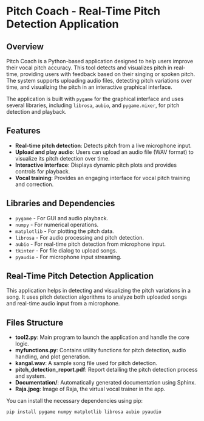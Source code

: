 # Pitch Coach - Real-Time Pitch Detection Application

## Overview
Pitch Coach is a Python-based application designed to help users improve their vocal pitch accuracy. This tool detects and visualizes pitch in real-time, providing users with feedback based on their singing or spoken pitch. The system supports uploading audio files, detecting pitch variations over time, and visualizing the pitch in an interactive graphical interface.

The application is built with `pygame` for the graphical interface and uses several libraries, including `librosa`, `aubio`, and `pygame.mixer`, for pitch detection and playback.

## Features
- **Real-time pitch detection**: Detects pitch from a live microphone input.
- **Upload and play audio**: Users can upload an audio file (WAV format) to visualize its pitch detection over time.
- **Interactive interface**: Displays dynamic pitch plots and provides controls for playback.
- **Vocal training**: Provides an engaging interface for vocal pitch training and correction.

## Libraries and Dependencies
- `pygame` - For GUI and audio playback.
- `numpy` - For numerical operations.
- `matplotlib` - For plotting the pitch data.
- `librosa` - For audio processing and pitch detection.
- `aubio` - For real-time pitch detection from microphone input.
- `tkinter` - For file dialog to upload songs.
- `pyaudio` - For microphone input streaming.
## Real-Time Pitch Detection Application

This application helps in detecting and visualizing the pitch variations in a song. It uses pitch detection algorithms to analyze both uploaded songs and real-time audio input from a microphone.

## Files Structure

- **tool2.py**: Main program to launch the application and handle the core logic.
- **myfunctions.py**: Contains utility functions for pitch detection, audio handling, and plot generation.
- **kangal.wav**: A sample song file used for pitch detection.
- **pitch_detection_report.pdf**: Report detailing the pitch detection process and system.
- **Documentation/**: Automatically generated documentation using Sphinx.
- **Raja.jpeg**: Image of Raja, the virtual vocal trainer in the app.


You can install the necessary dependencies using pip:
```bash
pip install pygame numpy matplotlib librosa aubio pyaudio


